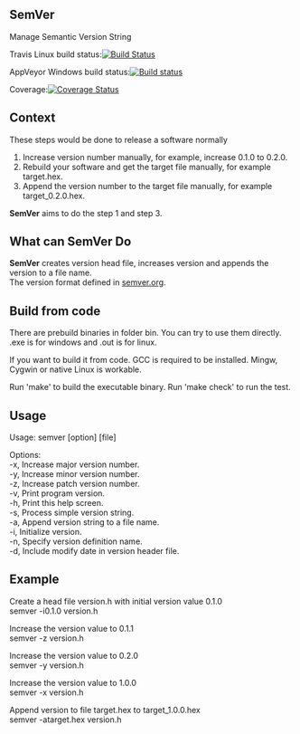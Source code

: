 ## SemVer
Manage Semantic Version String

Travis Linux build status:[![Build Status](https://travis-ci.org/hyller/SemVer.svg?branch=master)](https://travis-ci.org/hyller/SemVer)

AppVeyor Windows build status:[![Build status](https://ci.appveyor.com/api/projects/status/26b3umg466awcd6m?svg=true)](https://ci.appveyor.com/project/hyller/semver)

Coverage:[![Coverage Status](https://coveralls.io/repos/github/hyller/SemVer/badge.svg)](https://coveralls.io/github/hyller/SemVer)                    

## Context
These steps would be done to release a software normally  
1) Increase version number manually, for example, increase 0.1.0 to 0.2.0.  
2) Rebuild your software and get the target file manually, for example target.hex.  
3) Append the version number to the target file manually, for example target_0.2.0.hex.  

**SemVer** aims to do the step 1 and step 3.


## What can SemVer Do

**SemVer** creates version head file, increases version and appends the version to a file name.  
The version format defined in [semver.org](http://semver.org).  

## Build from code

There are prebuild binaries in folder bin. You can try to use them directly. .exe is for windows and .out is for linux.

If you want to build it from code. GCC is required to be installed. Mingw, Cygwin or native Linux is workable.

Run 'make' to build the executable binary. Run 'make check' to run the test.

## Usage

Usage: semver [option] [file]  
  
Options:  
-x,  Increase major version number.  
-y,  Increase minor version number.  
-z,  Increase patch version number.  
-v,  Print program version.  
-h,  Print this help screen.  
-s,  Process simple version string.  
-a,  Append version string to a file name.  
-i,  Initialize version.  
-n,  Specify version definition name.   
-d,  Include modify date in version header file.   

## Example

Create a head file version.h with initial version value 0.1.0  
	semver -i0.1.0 version.h

Increase the version value to 0.1.1  
	semver -z version.h

Increase the version value to 0.2.0  
	semver -y version.h

Increase the version value to 1.0.0  
	semver -x version.h

Append version to file target.hex to target_1.0.0.hex  
	semver -atarget.hex version.h




